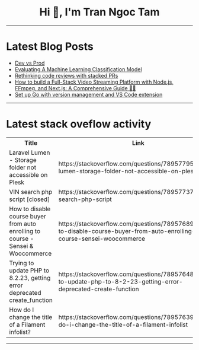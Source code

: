 <h1 align="center">Hi 👋, I'm Tran Ngoc Tam</h1>

---

# Latest Blog Posts 
<!-- BLOG-POST-LIST:START -->
- [Dev vs Prod](https://dev.to/skillcr/dev-vs-prod-378c)
- [Evaluating A Machine Learning Classification Model](https://dev.to/chris22ozor/evaluating-a-machine-learning-classification-model-4cd8)
- [Rethinking code reviews with stacked PRs](https://dev.to/aviator_co/rethinking-code-reviews-with-stacked-prs-70f)
- [How to build a Full-Stack Video Streaming Platform with Node.js, FFmpeg, and Next.js: A Comprehensive Guide 🎥🚀](https://dev.to/robugdada/how-to-build-a-full-stack-video-streaming-platform-with-nodejs-ffmpeg-and-nextjs-a-comprehensive-guide-1a6a)
- [Set up Go with version management and VS Code extension](https://dev.to/boscodomingo/set-up-go-with-version-management-and-vs-code-extension-n5d)
<!-- BLOG-POST-LIST:END -->

---

# Latest stack oveflow activity
<table>
  <tr><th>Title</th><th>Link</th></tr>
  <!-- STACKOVERFLOW:START --><tr><td>Laravel Lumen - Storage folder not accessible on Plesk</td><td>https://stackoverflow.com/questions/78957795/laravel-lumen-storage-folder-not-accessible-on-plesk</td></tr><tr><td>VIN search php script [closed]</td><td>https://stackoverflow.com/questions/78957737/vin-search-php-script</td></tr><tr><td>How to disable course buyer from auto enrolling to course - Sensei &amp; Woocommerce</td><td>https://stackoverflow.com/questions/78957689/how-to-disable-course-buyer-from-auto-enrolling-to-course-sensei-woocommerce</td></tr><tr><td>Trying to update PHP to 8.2.23, getting error deprecated create_function</td><td>https://stackoverflow.com/questions/78957648/trying-to-update-php-to-8-2-23-getting-error-deprecated-create-function</td></tr><tr><td>How do I change the title of a Filament infolist?</td><td>https://stackoverflow.com/questions/78957639/how-do-i-change-the-title-of-a-filament-infolist</td></tr><!-- STACKOVERFLOW:END -->
</table>

---


